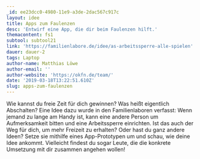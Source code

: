 ```yaml
---
_id: ee23dcc0-4980-11e9-a3de-2dac567c917c
layout: idee
title: Apps zum Faulenzen
desc: 'Entwirf eine App, die dir beim Faulenzen hilft.'
themacontent: fs1
subtool: subtool21
link: 'https://familienlabore.de/idee/as-arbeitssperre-alle-spielen'
dauer: dauer-2
tags: Laptop
author-name: Matthias Löwe
author-email: ''
author-website: 'https://okfn.de/team/'
date: '2019-03-18T13:22:51.610Z'
slug: apps-zum-faulenzen
---
```

Wie kannst du freie Zeit für dich gewinnen? Was heißt eigentlich Abschalten? Eine Idee dazu wurde in den Familienlaboren verfasst: Wenn jemand zu lange am Handy ist, kann eine andere Person um Aufmerksamkeit bitten und eine Arbeitssperre einrichten. Ist das auch der Weg für dich, um mehr Freizeit zu erhalten? Oder hast du ganz andere Ideen? Setze sie mithilfe eines App-Prototypen um und schau, wie deine Idee ankommt. Vielleicht findest du sogar Leute, die die konkrete Umsetzung mit dir zusammen angehen wollen!
